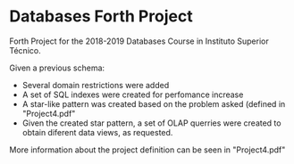 # Databases Forth Project
Forth Project for the 2018-2019 Databases Course in Instituto Superior Técnico.


Given a previous schema:
* Several domain restrictions were added
* A set of SQL indexes were created for perfomance increase
* A star-like pattern was created based on the problem asked (defined in "Project4.pdf"
* Given the created star pattern, a set of OLAP querries were created to obtain diferent data views, as requested.

More information about the project definition can be seen in "Project4.pdf"
